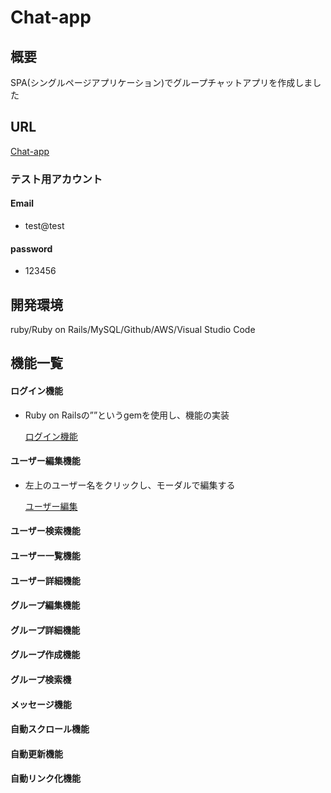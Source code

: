 #  Chat-app

##  概要
SPA(シングルページアプリケーション)でグループチャットアプリを作成しました

##  URL
[Chat-app](http://3.114.20.168/)
### テスト用アカウント
####  Email
- test@test
####  password
- 123456
  
##  開発環境
ruby/Ruby on Rails/MySQL/Github/AWS/Visual Studio Code

##  機能一覧
####  ログイン機能
- Ruby on Railsの””というgemを使用し、機能の実装

  [ログイン機能](http://3.114.20.168/users)
####  ユーザー編集機能
- 左上のユーザー名をクリックし、モーダルで編集する

  [ユーザー編集](http://3.114.20.168/)
####  ユーザー検索機能
####  ユーザー一覧機能
####  ユーザー詳細機能
####  グループ編集機能
####  グループ詳細機能
####  グループ作成機能
####  グループ検索機
####  メッセージ機能 
####  自動スクロール機能
####  自動更新機能
####  自動リンク化機能


